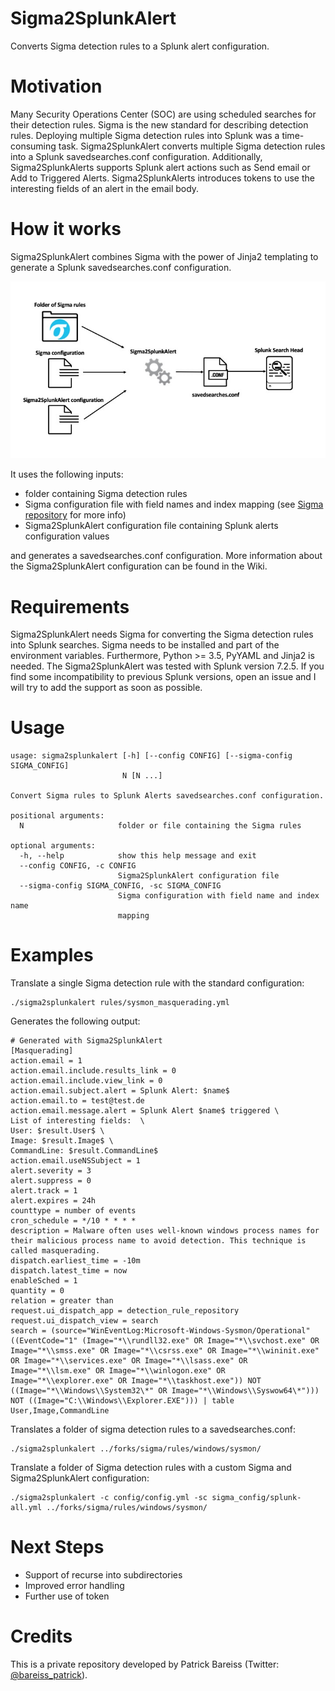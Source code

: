 # Sigma2SplunkAlert
Converts Sigma detection rules to a Splunk alert configuration.

# Motivation
Many Security Operations Center (SOC) are using scheduled searches for their detection rules. Sigma is the new standard for describing detection rules. Deploying multiple Sigma detection rules into Splunk was a time-consuming task. Sigma2SplunkAlert converts multiple Sigma detection rules into a Splunk savedsearches.conf configuration. Additionally, Sigma2SplunkAlerts supports Splunk alert actions such as Send email or Add to Triggered Alerts. Sigma2SplunkAlerts introduces tokens to use the interesting fields of an alert in the email body.

# How it works
Sigma2SplunkAlert combines Sigma with the power of Jinja2 templating to generate a Splunk savedsearches.conf configuration. 

![text](https://github.com/P4T12ICK/Sigma2SplunkAlert/blob/master/images/Sigma2SplunkAlert.jpg)

It uses the following inputs:
* folder containing Sigma detection rules
* Sigma configuration file with field names and index mapping (see [Sigma repository](https://github.com/Neo23x0/sigma) for more info)
* Sigma2SplunkAlert configuration file containing Splunk alerts configuration values

and generates a savedsearches.conf configuration. More information about the Sigma2SplunkAlert configuration can be found in the Wiki. 

# Requirements
Sigma2SplunkAlert needs Sigma for converting the Sigma detection rules into Splunk searches. Sigma needs to be installed and part of the environment variables. Furthermore, Python >= 3.5, PyYAML and Jinja2 is needed.
The Sigma2SplunkAlert was tested with Splunk version 7.2.5. If you find some incompatibility to previous Splunk versions, open an issue and I will try to add the support as soon as possible.

# Usage
````
usage: sigma2splunkalert [-h] [--config CONFIG] [--sigma-config SIGMA_CONFIG]
                         N [N ...]

Convert Sigma rules to Splunk Alerts savedsearches.conf configuration.

positional arguments:
  N                     folder or file containing the Sigma rules

optional arguments:
  -h, --help            show this help message and exit
  --config CONFIG, -c CONFIG
                        Sigma2SplunkAlert configuration file
  --sigma-config SIGMA_CONFIG, -sc SIGMA_CONFIG
                        Sigma configuration with field name and index name
                        mapping
````

# Examples
Translate a single Sigma detection rule with the standard configuration:
````
./sigma2splunkalert rules/sysmon_masquerading.yml 
````
Generates the following output:
````
# Generated with Sigma2SplunkAlert 
[Masquerading]
action.email = 1
action.email.include.results_link = 0
action.email.include.view_link = 0 
action.email.subject.alert = Splunk Alert: $name$ 
action.email.to = test@test.de
action.email.message.alert = Splunk Alert $name$ triggered \
List of interesting fields:  \
User: $result.User$ \
Image: $result.Image$ \
CommandLine: $result.CommandLine$  
action.email.useNSSubject = 1
alert.severity = 3
alert.suppress = 0
alert.track = 1
alert.expires = 24h
counttype = number of events
cron_schedule = */10 * * * *
description = Malware often uses well-known windows process names for their malicious process name to avoid detection. This technique is called masquerading.
dispatch.earliest_time = -10m
dispatch.latest_time = now
enableSched = 1
quantity = 0
relation = greater than
request.ui_dispatch_app = detection_rule_repository
request.ui_dispatch_view = search
search = (source="WinEventLog:Microsoft-Windows-Sysmon/Operational" ((EventCode="1" (Image="*\\rundll32.exe" OR Image="*\\svchost.exe" OR Image="*\\smss.exe" OR Image="*\\csrss.exe" OR Image="*\\wininit.exe" OR Image="*\\services.exe" OR Image="*\\lsass.exe" OR Image="*\\lsm.exe" OR Image="*\\winlogon.exe" OR Image="*\\explorer.exe" OR Image="*\\taskhost.exe")) NOT ((Image="*\\Windows\\System32\*" OR Image="*\\Windows\\Syswow64\*"))) NOT ((Image="C:\\Windows\\Explorer.EXE"))) | table User,Image,CommandLine
````

Translates a folder of sigma detection rules to a savedsearches.conf:
````
./sigma2splunkalert ../forks/sigma/rules/windows/sysmon/
````

Translate a folder of Sigma detection rules with a custom Sigma and Sigma2SplunkAlert configuration:
````
./sigma2splunkalert -c config/config.yml -sc sigma_config/splunk-all.yml ../forks/sigma/rules/windows/sysmon/
````

# Next Steps
* Support of recurse into subdirectories
* Improved error handling
* Further use of token

# Credits
This is a private repository developed by Patrick Bareiss (Twitter: [@bareiss_patrick](https://twitter.com/bareiss_patrick)).
